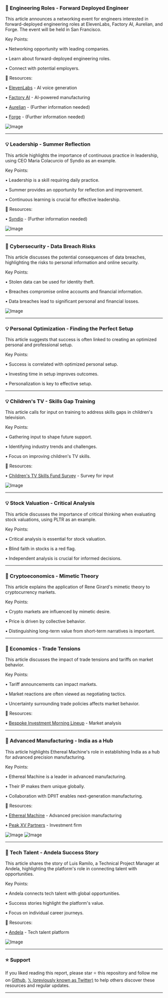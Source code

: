 ### 🤖 Engineering Roles - Forward Deployed Engineer

This article announces a networking event for engineers interested in forward-deployed engineering roles at ElevenLabs, Factory AI, Aurelian, and Forge.  The event will be held in San Francisco.

Key Points:

• Networking opportunity with leading companies.

• Learn about forward-deployed engineering roles.


• Connect with potential employers.


🔗 Resources:

• [ElevenLabs](https://x.com/elevenlabsio) - AI voice generation

• [Factory AI](https://x.com/FactoryAI) - AI-powered manufacturing

• [Aurelian](https://x.com/MaxKeenan3) -  (Further information needed)

• [Forge](https://x.com/markiewagner) - (Further information needed)

![Image](https://pbs.twimg.com/media/Gvmq04obsAQQzPg?format=jpg&name=small)


---
### 💡 Leadership - Summer Reflection

This article highlights the importance of continuous practice in leadership, using CEO Maria Colacurcio of Syndio as an example.

Key Points:

• Leadership is a skill requiring daily practice.


• Summer provides an opportunity for reflection and improvement.


• Continuous learning is crucial for effective leadership.



🔗 Resources:

• [Syndio](https://x.com/syndioinc) -  (Further information needed)

![Image](https://pbs.twimg.com/amplify_video_thumb/1943723391061573632/img/qiU4IpcD35J-cnvg.jpg)


---
### 🤖 Cybersecurity - Data Breach Risks

This article discusses the potential consequences of data breaches, highlighting the risks to personal information and online security.

Key Points:

• Stolen data can be used for identity theft.


• Breaches compromise online accounts and financial information.


• Data breaches lead to significant personal and financial losses.



![Image](https://pbs.twimg.com/media/GvmCYEcb0AAN8Td?format=jpg&name=small)


---
### 💡 Personal Optimization - Finding the Perfect Setup

This article suggests that success is often linked to creating an optimized personal and professional setup.

Key Points:

• Success is correlated with optimized personal setup.


• Investing time in setup improves outcomes.


• Personalization is key to effective setup.



---
### 💡 Children's TV - Skills Gap Training

This article calls for input on training to address skills gaps in children's television.

Key Points:

• Gathering input to shape future support.


• Identifying industry trends and challenges.


• Focus on improving children's TV skills.


🔗 Resources:

• [Children's TV Skills Fund Survey](https://forms.office.com/Pages/ResponsePage.aspx?id=RUSUVIAIHUWYDvXAacZxaxSxni5sH4FEt8jel0SlQfhUNTJWNUQ0Q1RXUDRQSUlTNzhJVlRRMkVPOS4u) -  Survey for input

![Image](https://pbs.twimg.com/media/GvlnRSvXUAAtWbg?format=jpg&name=small)



---
### 💡 Stock Valuation - Critical Analysis

This article discusses the importance of critical thinking when evaluating stock valuations, using PLTR as an example.

Key Points:

• Critical analysis is essential for stock valuation.


• Blind faith in stocks is a red flag.


• Independent analysis is crucial for informed decisions.



---
### 🤖 Cryptoeconomics - Mimetic Theory

This article explains the application of Rene Girard's mimetic theory to cryptocurrency markets.

Key Points:

• Crypto markets are influenced by mimetic desire.


• Price is driven by collective behavior.


• Distinguishing long-term value from short-term narratives is important.


---
### 🤖 Economics - Trade Tensions

This article discusses the impact of trade tensions and tariffs on market behavior.

Key Points:

• Tariff announcements can impact markets.


• Market reactions are often viewed as negotiating tactics.


• Uncertainty surrounding trade policies affects market behavior.


🔗 Resources:

• [Bespoke Investment Morning Lineup](https://www.bespokepremium.com/interactive/posts/morning-lineup/bespokes-morning-lineup-7-11-25-tariff-troubles) -  Market analysis

---
### 🚀 Advanced Manufacturing - India as a Hub

This article highlights Ethereal Machine's role in establishing India as a hub for advanced precision manufacturing.

Key Points:

• Ethereal Machine is a leader in advanced manufacturing.


• Their IP makes them unique globally.


• Collaboration with DPIIT enables next-generation manufacturing.


🔗 Resources:

• [Ethereal Machine](https://x.com/etherealmachine) - Advanced precision manufacturing

• [Peak XV Partners](https://x.com/peakxvpartners) - Investment firm

![Image](https://pbs.twimg.com/media/GvkvPVYaEAAk4AX?format=jpg&name=small)
![Image](https://pbs.twimg.com/media/GvkvPVyWEAAUQEb?format=jpg&name=small)


---
### 🤖 Tech Talent - Andela Success Story

This article shares the story of Luis Ramilo, a Technical Project Manager at Andela, highlighting the platform's role in connecting talent with opportunities.

Key Points:

• Andela connects tech talent with global opportunities.


•  Success stories highlight the platform's value.


•  Focus on individual career journeys.


🔗 Resources:

• [Andela](https://x.com/Andela) - Tech talent platform

![Image](https://pbs.twimg.com/media/GvlBmLFWIAATfnP.jpg)


---

### ⭐️ Support

If you liked reading this report, please star ⭐️ this repository and follow me on [Github](https://github.com/Drix10), [𝕏 (previously known as Twitter)](https://x.com/DRIX_10_) to help others discover these resources and regular updates.

---